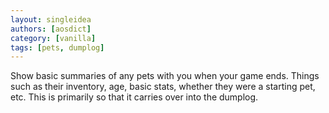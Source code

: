 ```yaml
---
layout: singleidea
authors: [aosdict]
category: [vanilla]
tags: [pets, dumplog]
---
```

Show basic summaries of any pets with you when your game ends. Things such as their inventory, age, basic stats, whether they were a starting pet, etc. This is primarily so that it carries over into the dumplog.
